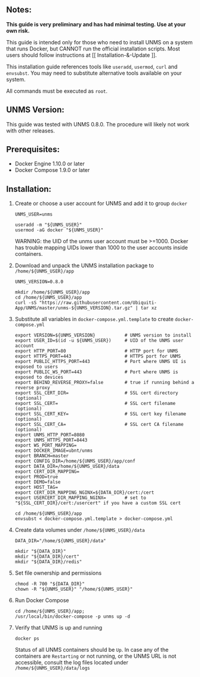 ## Notes:

**This guide is very preliminary and has had minimal testing. Use at your own risk.**

This guide is intended only for those who need to install UNMS on a system that runs Docker, but CANNOT run the official installation scripts. Most users should follow instructions at [[ Installation-&-Update ]].

This installation guide references tools like `useradd`, `usermod`, `curl` and `envsubst`. You may need to substitute alternative tools available on your system.

All commands must be executed as `root`.

## UNMS Version:
This guide was tested with UNMS 0.8.0. The procedure will likely not work with other releases.

## Prerequisites:
- Docker Engine 1.10.0 or later
- Docker Compose 1.9.0 or later

## Installation:

1) Create or choose a user account for UNMS and add it to group `docker`
    ```
    UNMS_USER=unms

    useradd -m "${UNMS_USER}"
    usermod -aG docker "${UNMS_USER}"
    ```
    WARNING: the UID of the unms user account must be >=1000. Docker has trouble mapping UIDs lower than 1000 to the user accounts inside containers.

0) Download and unpack the UNMS installation package to `/home/${UNMS_USER}/app`
    ```
    UNMS_VERSION=0.8.0

    mkdir /home/${UNMS_USER}/app
    cd /home/${UNMS_USER}/app
    curl -sS "https://raw.githubusercontent.com/Ubiquiti-App/UNMS/master/unms-${UNMS_VERSION}.tar.gz" | tar xz
    ```

0) Substitute all variables in `docker-compose.yml.template` to create `docker-compose.yml`
    ```
    export VERSION=${UNMS_VERSION}           # UNMS version to install
    export USER_ID=$(id -u ${UNMS_USER})     # UID of the UNMS user account
    export HTTP_PORT=80                      # HTTP port for UNMS
    export HTTPS_PORT=443                    # HTTPS port for UNMS
    export PUBLIC_HTTPS_PORT=443             # Port where UNMS UI is exposed to users
    export PUBLIC_WS_PORT=443                # Port where UNMS is exposed to devices
    export BEHIND_REVERSE_PROXY=false        # true if running behind a reverse proxy
    export SSL_CERT_DIR=                     # SSL cert directory (optional)
    export SSL_CERT=                         # SSL cert filename (optional)
    export SSL_CERT_KEY=                     # SSL cert key filename (optional)
    export SSL_CERT_CA=                      # SSL cert CA filename (optional)
    export UNMS_HTTP_PORT=8080
    export UNMS_HTTPS_PORT=8443
    export WS_PORT_MAPPING=
    export DOCKER_IMAGE=ubnt/unms
    export BRANCH=master
    export CONFIG_DIR=/home/${UNMS_USER}/app/conf
    export DATA_DIR=/home/${UNMS_USER}/data
    export CERT_DIR_MAPPING=
    export PROD=true
    export DEMO=false
    export HOST_TAG=
    export CERT_DIR_MAPPING_NGINX=${DATA_DIR}/cert:/cert
    export USERCERT_DIR_MAPPING_NGINX=       # set to "${SSL_CERT_DIR}/cert:/usercert" if you have a custom SSL cert

    cd /home/${UNMS_USER}/app 
    envsubst < docker-compose.yml.template > docker-compose.yml
    ```

0) Create data volumes under `/home/${UNMS_USER}/data`
    ```
    DATA_DIR="/home/${UNMS_USER}/data"

    mkdir "${DATA_DIR}"
    mkdir "${DATA_DIR}/cert"
    mkdir "${DATA_DIR}/redis"
    ````

0) Set file ownership and permissions
    ```
    chmod -R 700 "${DATA_DIR}"
    chown -R "${UNMS_USER}" "/home/${UNMS_USER}"
    ```

0) Run Docker Compose
    ```
    cd /home/${UNMS_USER}/app;
    /usr/local/bin/docker-compose -p unms up -d
    ```

0) Verify that UNMS is up and running
    ```
    docker ps
    ```
    Status of all UNMS containers should be `Up`. In case any of the containers are `Restarting` or not running, or the UNMS URL is not accessible, consult the log files located under `/home/${UNMS_USER}/data/logs`
